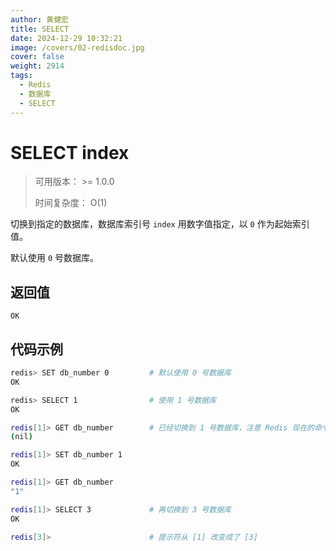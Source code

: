 ```yaml
---
author: 黄健宏
title: SELECT
date: 2024-12-29 10:32:21
image: /covers/02-redisdoc.jpg
cover: false
weight: 2914
tags:
  - Redis
  - 数据库
  - SELECT
---
```


# SELECT index

> 可用版本： >= 1.0.0
> 
> 时间复杂度： O(1)

切换到指定的数据库，数据库索引号 `index` 用数字值指定，以 `0` 作为起始索引值。

默认使用 `0` 号数据库。

## 返回值

`OK`

## 代码示例

```bash
redis> SET db_number 0         # 默认使用 0 号数据库
OK

redis> SELECT 1                # 使用 1 号数据库
OK

redis[1]> GET db_number        # 已经切换到 1 号数据库，注意 Redis 现在的命令提示符多了个 [1]
(nil)

redis[1]> SET db_number 1
OK

redis[1]> GET db_number
"1"

redis[1]> SELECT 3             # 再切换到 3 号数据库
OK

redis[3]>                      # 提示符从 [1] 改变成了 [3]
```
